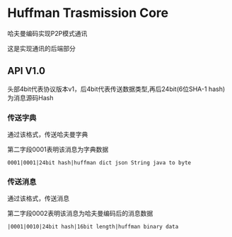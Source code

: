 # Huffman Trasmission Core

哈夫曼编码实现P2P模式通讯

这是实现通讯的后端部分

## API V1.0

头部4bit代表协议版本v1，后4bit代表传送数据类型,再后24bit(6位SHA-1 hash)为消息源码Hash

### 传送字典

通过该格式，传送哈夫曼字典

第二字段0001表明该消息为字典数据

```text
0001|0001|24bit hash|huffman dict json String java to byte
```

### 传送消息

通过该格式，传送消息

第二字段0002表明该消息为哈夫曼编码后的消息数据

```text
|0001|0010|24bit hash|16bit length|huffman binary data
```
